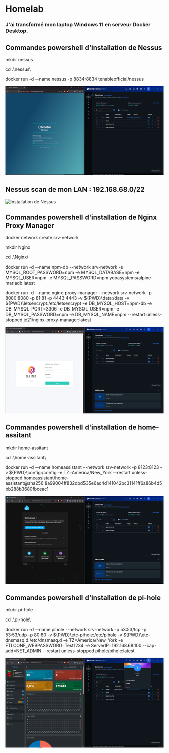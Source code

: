 # Homelab

### J'ai transformé mon laptop Windows 11 en serveur Docker Desktop.

## Commandes powershell d'installation de Nessus

  mkdir nessus
  
  cd .\nessus\

  docker run -d --name nessus -p 8834:8834 tenableofficial/nessus
  
   ![Installation de Nessus](https://github.com/trolul/Homelab/blob/main/installation%20de%20nessus%20sur%20docker%20desktop.png)

## Nessus scan de mon LAN : 192.168.68.0/22

   ![Installation de Nessus]([https://github.com/trolul/Homelab/blob/main/installation%20de%20nessus%20sur%20docker%20desktop.png](https://github.com/trolul/Homelab/blob/main/nessus-scan.png))

## Commandes powershell d'installation de Nginx Proxy Manager

  docker network create srv-network

  mkdir Nginx
  
  cd .\Nginx\

  docker run -d --name npm-db --network srv-network -e MYSQL_ROOT_PASSWORD=npm -e MYSQL_DATABASE=npm -e MYSQL_USER=npm -e MYSQL_PASSWORD=npm yobasystems/alpine-mariadb:latest

docker run -d --name nginx-proxy-manager --network srv-network -p 8080:8080 -p 81:81 -p 4443:4443 -v ${PWD}\data:/data -v ${PWD}\letsencrypt:/etc/letsencrypt -e DB_MYSQL_HOST=npm-db -e DB_MYSQL_PORT=3306 -e DB_MYSQL_USER=npm -e DB_MYSQL_PASSWORD=npm -e DB_MYSQL_NAME=npm --restart unless-stopped jc21/nginx-proxy-manager:latest

![Installation de Nginx Proxy Manager](https://github.com/trolul/Homelab/blob/main/nginx%20proxy%20manager.png)

## Commandes powershell d'installation de home-assitant

  mkdir home-assitant
  
  cd .\home-assitant\

docker run -d --name homeassistant --network srv-network -p 8123:8123 -v ${PWD}\config:/config -e TZ=America/New_York --restart unless-stopped homeassistant/home-assistant@sha256:8a99004ff832dbd535e6ac4d141042bc31141ff6a86b4d5bb288b3680fbceac1

![Installation de home-assitant](https://github.com/trolul/Homelab/blob/main/home%20assistant.png)

## Commandes powershell d'installation de pi-hole

  mkdir pi-hole
  
  cd .\pi-hole\

  docker run -d --name pihole --network srv-network -p 53:53/tcp -p 53:53/udp -p 80:80 -v ${PWD}\etc-pihole:/etc/pihole -v ${PWD}\etc-dnsmasq.d:/etc/dnsmasq.d -e TZ=America/New_York -e FTLCONF_WEBPASSWORD=Test1234 -e ServerIP=192.168.68.100 --cap-add=NET_ADMIN --restart unless-stopped pihole/pihole:latest

![Installation de pi-hole](https://github.com/trolul/Homelab/blob/main/pi-hole.png)




